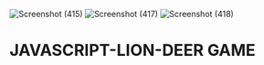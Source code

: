 ![Screenshot (415)](https://user-images.githubusercontent.com/112224398/209194330-d5be0f2e-41cd-491f-97fb-cad67295082f.png)
![Screenshot (417)](https://user-images.githubusercontent.com/112224398/209194338-70f2ce7b-4642-4e57-99cf-26e6e6bfcc5f.png)
![Screenshot (418)](https://user-images.githubusercontent.com/112224398/209194439-d708b975-7c26-4d0a-b882-dd1562d4da6a.png)
# JAVASCRIPT-LION-DEER GAME
